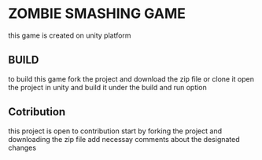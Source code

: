 # ZOMBIE SMASHING GAME
this game is created on unity platform

## BUILD
to build this game fork the project and download the zip file or clone it
open the project in unity and build it under the build and run option

## Cotribution
this project is open to contribution 
start by forking the project and downloading the zip file
add necessay comments about the designated changes 
